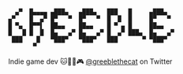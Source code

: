 ```

  ▄▀  █▄▄▄▄ ▄███▄   ▄███▄   ███   █     ▄███▄   
▄▀    █  ▄▀ █▀   ▀  █▀   ▀  █  █  █     █▀   ▀  
█ ▀▄  █▀▀▌  ██▄▄    ██▄▄    █ ▀ ▄ █     ██▄▄    
█   █ █  █  █▄   ▄▀ █▄   ▄▀ █  ▄▀ ███▄  █▄   ▄▀ 
 ███    █   ▀███▀   ▀███▀   ███       ▀ ▀███▀   
       ▀                                        
 ```
Indie game dev 🐱🌲🌈🎮 [@greeblethecat](https://twitter.com/greeblethecat) on Twitter                                      
<!---
greeblethecat/greeblethecat is a ✨ special ✨ repository because its `README.md` (this file) appears on your GitHub profile.
You can click the Preview link to take a look at your changes.
- [hicetnunc](https://www.hicetnunc.xyz/tz/tz1T8hSSRwtaDitFG2sfW1mP2xdaXFD8vxXs/creations)
--->
